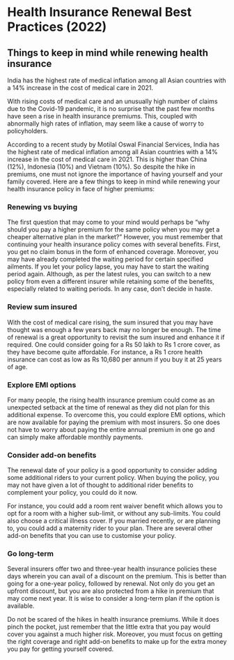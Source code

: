 # Health Insurance Renewal Best Practices (2022)

## Things to keep in mind while renewing health insurance
India has the highest rate of medical inflation among all Asian countries with a 14% increase in the cost of medical care in 2021.

With rising costs of medical care and an unusually high number of claims due to the Covid-19 pandemic, it is no surprise that the past few months have seen a rise in health insurance premiums. This, coupled with abnormally high rates of inflation, may seem like a cause of worry to policyholders.

According to a recent study by Motilal Oswal Financial Services, India has the highest rate of medical inflation among all Asian countries with a 14% increase in the cost of medical care in 2021. This is higher than China (12%), Indonesia (10%) and Vietnam (10%). So despite the hike in premiums, one must not ignore the importance of having yourself and your family covered. Here are a few things to keep in mind while renewing your health insurance policy in face of higher premiums:

### Renewing vs buying
The first question that may come to your mind would perhaps be “why should you pay a higher premium for the same policy when you may get a cheaper alternative plan in the market?” However, you must remember that continuing your health insurance policy comes with several benefits. First, you get no claim bonus in the form of enhanced coverage. Moreover, you may have already completed the waiting period for certain specified ailments. If you let your policy lapse, you may have to start the waiting period again. Although, as per the latest rules, you can switch to a new policy from even a different insurer while retaining some of the benefits, especially related to waiting periods. In any case, don’t decide in haste.

### Review sum insured
With the cost of medical care rising, the sum insured that you may have thought was enough a few years back may no longer be enough. The time of renewal is a great opportunity to revisit the sum insured and enhance it if required. One could consider going for a Rs 50 lakh to Rs 1 crore cover, as they have become quite affordable. For instance, a Rs 1 crore health insurance can cost as low as Rs 10,680 per annum if you buy it at 25 years of age.

### Explore EMI options
For many people, the rising health insurance premium could come as an unexpected setback at the time of renewal as they did not plan for this additional expense. To overcome this, you could explore EMI options, which are now available for paying the premium with most insurers. So one does not have to worry about paying the entire annual premium in one go and can simply make affordable monthly payments.

### Consider add-on benefits
The renewal date of your policy is a good opportunity to consider adding some additional riders to your current policy. When buying the policy, you may not have given a lot of thought to additional rider benefits to complement your policy, you could do it now.

For instance, you could add a room rent waiver benefit which allows you to opt for a room with a higher sub-limit, or without any sub-limits. You could also choose a critical illness cover. If you married recently, or are planning to, you could add a maternity rider to your plan. There are several other add-on benefits that you can use to customise your policy.

### Go long-term
Several insurers offer two and three-year health insurance policies these days wherein you can avail of a discount on the premium. This is better than going for a one-year policy, followed by renewal. Not only do you get an upfront discount, but you are also protected from a hike in premium that may come next year. It is wise to consider a long-term plan if the option is available.

Do not be scared of the hikes in health insurance premiums. While it does pinch the pocket, just remember that the little extra that you pay would cover you against a much higher risk. Moreover, you must focus on getting the right coverage and right add-on benefits to make up for the extra money you pay for getting yourself covered.


[comment]: <> (via Deccan Hearld 12-Jun-2022)
[comment]: <> (Source: https://www.deccanherald.com/business/family-finance/things-to-keep-in-mind-while-renewing-health-insurance-1117574.html)

